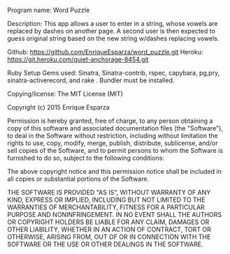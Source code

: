 Program name: Word Puzzle

Description: This app allows a user to enter in a string, whose vowels are replaced by dashes on another page. A second user is then expected to guess original string based on the new string w/dashes replacing vowels.

Github: https://github.com/EnriqueEsparza/word_puzzle.git
Heroku: https://git.heroku.com/quiet-anchorage-8454.git

Ruby Setup Gems used: Sinatra, Sinatra-contrib, rspec, capybara, pg,pry, sinatra-activerecord, and rake . Bundler must be installed.

Copying/license: The MIT License (MIT)

Copyright (c) 2015 Enrique Esparza

Permission is hereby granted, free of charge, to any person obtaining a copy of this software and associated documentation files (the "Software"), to deal in the Software without restriction, including without limitation the rights to use, copy, modify, merge, publish, distribute, sublicense, and/or sell copies of the Software, and to permit persons to whom the Software is furnished to do so, subject to the following conditions:

The above copyright notice and this permission notice shall be included in all copies or substantial portions of the Software.

THE SOFTWARE IS PROVIDED "AS IS", WITHOUT WARRANTY OF ANY KIND, EXPRESS OR IMPLIED, INCLUDING BUT NOT LIMITED TO THE WARRANTIES OF MERCHANTABILITY, FITNESS FOR A PARTICULAR PURPOSE AND NONINFRINGEMENT. IN NO EVENT SHALL THE AUTHORS OR COPYRIGHT HOLDERS BE LIABLE FOR ANY CLAIM, DAMAGES OR OTHER LIABILITY, WHETHER IN AN ACTION OF CONTRACT, TORT OR OTHERWISE, ARISING FROM, OUT OF OR IN CONNECTION WITH THE SOFTWARE OR THE USE OR OTHER DEALINGS IN THE SOFTWARE.
